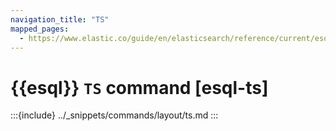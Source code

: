 ```yaml
---
navigation_title: "TS"
mapped_pages:
  - https://www.elastic.co/guide/en/elasticsearch/reference/current/esql-commands.html#esql-ts
---
```


# {{esql}} `TS` command [esql-ts]

:::{include} ../_snippets/commands/layout/ts.md
:::

